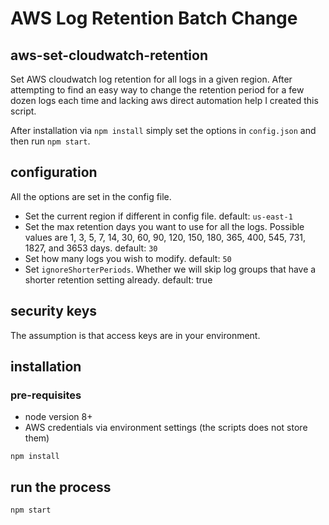 # AWS Log Retention Batch Change

## aws-set-cloudwatch-retention

Set AWS cloudwatch log retention for all logs in a given region.
After attempting to find an easy way to change the retention period for a few dozen logs each time and lacking aws direct automation help I created this script.

After installation via `npm install` simply set the options in `config.json` and then run `npm start`.



## configuration

All the options are set in the config file.
- Set the current region if different in config file. default: `us-east-1`
- Set the max retention days you want to use for all the logs. Possible values are 1, 3, 5, 7, 14, 30, 60, 90, 120, 150, 180, 365, 400, 545, 731, 1827, and 3653 days. default: `30`
- Set how many logs you wish to modify. default: `50`
- Set `ignoreShorterPeriods`. Whether we will skip log groups that have a shorter retention setting already. default: true


## security keys

The assumption is that access keys are in your environment.


## installation

### pre-requisites
- node version 8+
- AWS credentials via environment settings (the scripts does not store them)

`npm install`

## run the process

`npm start`

